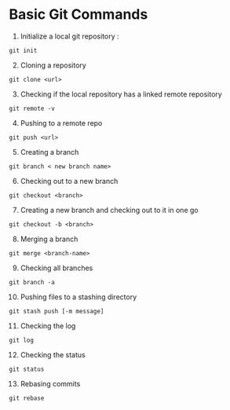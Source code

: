 # Basic Git Commands 

1) Initialize a local git repository :
```
git init
```

2) Cloning a repository 
```
git clone <url>
```

3) Checking if the local repository has a linked remote repository

```
git remote -v
```

4) Pushing to a remote repo 

```
git push <url>
```

5) Creating a branch 

```
git branch < new branch name>
```

6) Checking out to a new branch 

```
git checkout <branch>
```

7) Creating a new branch and checking out to it in one go 

```
git checkout -b <branch>
```

8) Merging a branch 
```
git merge <branch-name>
```

9) Checking all branches
```
git branch -a
```

10) Pushing files to a stashing directory 

```
git stash push [-m message]
```

11) Checking the log

``` 
git log
```

12) Checking the status
```
git status
```
13) Rebasing commits
```
git rebase
```